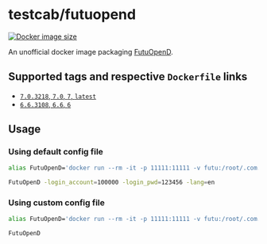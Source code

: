 # testcab/futuopend

[![Docker image size](https://badgen.net/docker/size/testcab/futuopend)](https://hub.docker.com/r/testcab/futuopend)

An unofficial docker image packaging [FutuOpenD](https://www.futunn.com/download/OpenAPI).


## Supported tags and respective `Dockerfile` links

* [`7.0.3218`, `7.0`, `7`, `latest`](https://github.com/testcab/docker-futuopend/blob/main/Dockerfile)
* [`6.6.3108`, `6.6`, `6`](https://github.com/testcab/docker-futuopend/blob/6/Dockerfile)


## Usage

### Using default config file

```sh
alias FutuOpenD='docker run --rm -it -p 11111:11111 -v futu:/root/.com.futunn.FutuOpenD testcab/futuopend'

FutuOpenD -login_account=100000 -login_pwd=123456 -lang=en
```

### Using custom config file

```sh
alias FutuOpenD='docker run --rm -it -p 11111:11111 -v futu:/root/.com.futunn.FutuOpenD -v "$(PWD)"/FutuOpenD.xml:/opt/FutuOpenD/FutuOpenD.xml testcab/futuopend'

FutuOpenD
```
